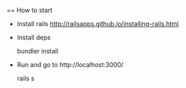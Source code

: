 == How to start

* Install rails http://railsapps.github.io/installing-rails.html
* Install deps 
	
	bundler install

* Run and go to http://localhost:3000/

	rails s



